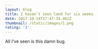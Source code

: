 ```yaml
---
layout: blog
title: I haven't seen land for six weeks
date: 2017-10-14T17:47:34.461Z
thumbnail: /static/images/1.png
rating: '3'
---
```

All I've seen is this damn bug.
